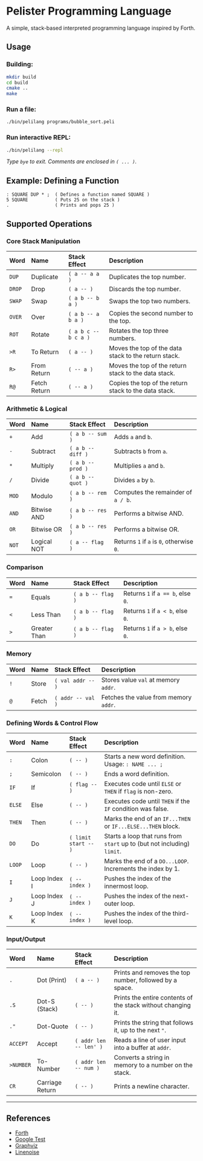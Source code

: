 # Pelister Programming Language

A simple, stack-based interpreted programming language inspired by Forth.

## Usage

### Building:

```bash
mkdir build
cd build
cmake ..
make
```

### Run a file:
```bash
./bin/pelilang programs/bubble_sort.peli
```

### Run interactive REPL:
```bash
./bin/pelilang --repl
```
*Type `bye` to exit. Comments are enclosed in `( ... )`.*

## Example: Defining a Function

```forth
: SQUARE DUP * ;  ( Defines a function named SQUARE )
5 SQUARE          ( Puts 25 on the stack )
.                 ( Prints and pops 25 )
```

## Supported Operations

### Core Stack Manipulation
| Word | Name | Stack Effect | Description |
| :--- | :--- | :--- | :----------- |
| `DUP`| Duplicate | `( a -- a a )` | Duplicates the top number. |
| `DROP`| Drop | `( a -- )` | Discards the top number. |
| `SWAP`| Swap | `( a b -- b a )`| Swaps the top two numbers. |
| `OVER`| Over | `( a b -- a b a )` | Copies the second number to the top. |
| `ROT`| Rotate | `( a b c -- b c a )` | Rotates the top three numbers. |
| `>R` | To Return | `( a -- )` | Moves the top of the data stack to the return stack. |
| `R>` | From Return | `( -- a )` | Moves the top of the return stack to the data stack. |
| `R@` | Fetch Return| `( -- a )` | Copies the top of the return stack to the data stack. |

### Arithmetic & Logical
| Word | Name | Stack Effect | Description |
| :--- | :--- | :--- | :----------- |
| `+` | Add | `( a b -- sum )` | Adds `a` and `b`. |
| `-` | Subtract | `( a b -- diff )` | Subtracts `b` from `a`. |
| `*` | Multiply | `( a b -- prod )` | Multiplies `a` and `b`. |
| `/` | Divide | `( a b -- quot )` | Divides `a` by `b`. |
| `MOD`| Modulo | `( a b -- rem )` | Computes the remainder of `a / b`. |
| `AND`| Bitwise AND | `( a b -- res )` | Performs a bitwise AND. |
| `OR` | Bitwise OR | `( a b -- res )` | Performs a bitwise OR. |
| `NOT`| Logical NOT | `( a -- flag )`| Returns `1` if `a` is `0`, otherwise `0`. |

### Comparison
| Word | Name | Stack Effect | Description |
| :--- | :--- | :--- | :----------- |
| `=` | Equals | `( a b -- flag )` | Returns `1` if `a == b`, else `0`. |
| `<` | Less Than | `( a b -- flag )` | Returns `1` if `a < b`, else `0`. |
| `>` | Greater Than| `( a b -- flag )` | Returns `1` if `a > b`, else `0`. |

### Memory
| Word | Name | Stack Effect | Description |
| :--- | :--- | :--- | :----------- |
| `!` | Store | `( val addr -- )` | Stores value `val` at memory `addr`. |
| `@` | Fetch | `( addr -- val )` | Fetches the value from memory `addr`. |

### Defining Words & Control Flow
| Word | Name | Stack Effect | Description |
| :--- | :--- | :--- | :----------- |
| `:` | Colon | `( -- )` | Starts a new word definition. Usage: `: NAME ... ;` |
| `;` | Semicolon | `( -- )` | Ends a word definition. |
| `IF` | If | `( flag -- )` | Executes code until `ELSE` or `THEN` if `flag` is non-zero. |
| `ELSE`| Else | `( -- )` | Executes code until `THEN` if the `IF` condition was false. |
| `THEN`| Then | `( -- )` | Marks the end of an `IF...THEN` or `IF...ELSE...THEN` block. |
| `DO` | Do | `( limit start -- )` | Starts a loop that runs from `start` up to (but not including) `limit`. |
| `LOOP`| Loop | `( -- )` | Marks the end of a `DO...LOOP`. Increments the index by 1. |
| `I` | Loop Index I | `( -- index )`| Pushes the index of the innermost loop. |
| `J` | Loop Index J | `( -- index )`| Pushes the index of the next-outer loop. |
| `K` | Loop Index K | `( -- index )`| Pushes the index of the third-level loop. |

### Input/Output
| Word | Name | Stack Effect | Description |
| :--- | :--- | :--- | :----------- |
| `.` | Dot (Print)| `( a -- )` | Prints and removes the top number, followed by a space. |
| `.S` | Dot-S (Stack) | `( -- )` | Prints the entire contents of the stack without changing it. |
| `."`| Dot-Quote | `( -- )` | Prints the string that follows it, up to the next `"`. |
| `ACCEPT`| Accept | `( addr len -- len' )` | Reads a line of user input into a buffer at `addr`. |
| `>NUMBER`| To-Number | `( addr len -- num )`| Converts a string in memory to a number on the stack. |
| `CR` | Carriage Return| `( -- )` | Prints a newline character. |
---

## References

- [Forth](https://en.wikipedia.org/wiki/Forth_(programming_language))
- [Google Test](https://github.com/google/googletest/)
- [Graphviz](https://graphviz.org/)
- [Linenoise](https://github.com/antirez/linenoise/)
